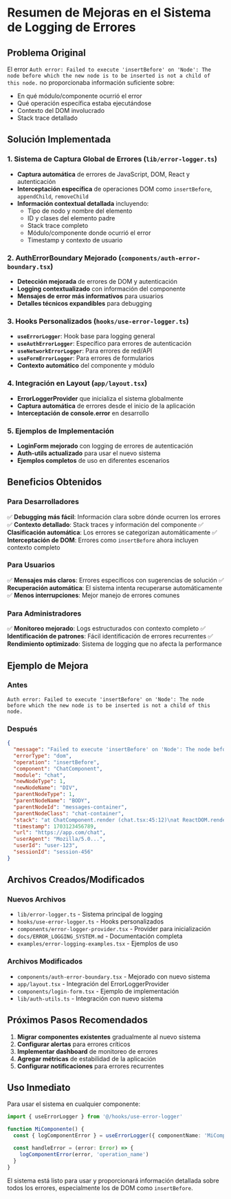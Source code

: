 # Resumen de Mejoras en el Sistema de Logging de Errores

## Problema Original
El error `Auth error: Failed to execute 'insertBefore' on 'Node': The node before which the new node is to be inserted is not a child of this node.` no proporcionaba información suficiente sobre:
- En qué módulo/componente ocurrió el error
- Qué operación específica estaba ejecutándose
- Contexto del DOM involucrado
- Stack trace detallado

## Solución Implementada

### 1. Sistema de Captura Global de Errores (`lib/error-logger.ts`)
- **Captura automática** de errores de JavaScript, DOM, React y autenticación
- **Interceptación específica** de operaciones DOM como `insertBefore`, `appendChild`, `removeChild`
- **Información contextual detallada** incluyendo:
  - Tipo de nodo y nombre del elemento
  - ID y clases del elemento padre
  - Stack trace completo
  - Módulo/componente donde ocurrió el error
  - Timestamp y contexto de usuario

### 2. AuthErrorBoundary Mejorado (`components/auth-error-boundary.tsx`)
- **Detección mejorada** de errores de DOM y autenticación
- **Logging contextualizado** con información del componente
- **Mensajes de error más informativos** para usuarios
- **Detalles técnicos expandibles** para debugging

### 3. Hooks Personalizados (`hooks/use-error-logger.ts`)
- **`useErrorLogger`**: Hook base para logging general
- **`useAuthErrorLogger`**: Específico para errores de autenticación
- **`useNetworkErrorLogger`**: Para errores de red/API
- **`useFormErrorLogger`**: Para errores de formularios
- **Contexto automático** del componente y módulo

### 4. Integración en Layout (`app/layout.tsx`)
- **ErrorLoggerProvider** que inicializa el sistema globalmente
- **Captura automática** de errores desde el inicio de la aplicación
- **Interceptación de console.error** en desarrollo

### 5. Ejemplos de Implementación
- **LoginForm mejorado** con logging de errores de autenticación
- **Auth-utils actualizado** para usar el nuevo sistema
- **Ejemplos completos** de uso en diferentes escenarios

## Beneficios Obtenidos

### Para Desarrolladores
✅ **Debugging más fácil**: Información clara sobre dónde ocurren los errores
✅ **Contexto detallado**: Stack traces y información del componente
✅ **Clasificación automática**: Los errores se categorizan automáticamente
✅ **Interceptación de DOM**: Errores como `insertBefore` ahora incluyen contexto completo

### Para Usuarios
✅ **Mensajes más claros**: Errores específicos con sugerencias de solución
✅ **Recuperación automática**: El sistema intenta recuperarse automáticamente
✅ **Menos interrupciones**: Mejor manejo de errores comunes

### Para Administradores
✅ **Monitoreo mejorado**: Logs estructurados con contexto completo
✅ **Identificación de patrones**: Fácil identificación de errores recurrentes
✅ **Rendimiento optimizado**: Sistema de logging que no afecta la performance

## Ejemplo de Mejora

### Antes
```
Auth error: Failed to execute 'insertBefore' on 'Node': The node before which the new node is to be inserted is not a child of this node.
```

### Después
```json
{
  "message": "Failed to execute 'insertBefore' on 'Node': The node before which the new node is to be inserted is not a child of this node.",
  "errorType": "dom",
  "operation": "insertBefore",
  "component": "ChatComponent",
  "module": "chat",
  "newNodeType": 1,
  "newNodeName": "DIV",
  "parentNodeType": 1,
  "parentNodeName": "BODY",
  "parentNodeId": "messages-container",
  "parentNodeClass": "chat-container",
  "stack": "at ChatComponent.render (chat.tsx:45:12)\nat ReactDOM.render (react-dom.js:1234:56)...",
  "timestamp": 1703123456789,
  "url": "https://app.com/chat",
  "userAgent": "Mozilla/5.0...",
  "userId": "user-123",
  "sessionId": "session-456"
}
```

## Archivos Creados/Modificados

### Nuevos Archivos
- `lib/error-logger.ts` - Sistema principal de logging
- `hooks/use-error-logger.ts` - Hooks personalizados
- `components/error-logger-provider.tsx` - Provider para inicialización
- `docs/ERROR_LOGGING_SYSTEM.md` - Documentación completa
- `examples/error-logging-examples.tsx` - Ejemplos de uso

### Archivos Modificados
- `components/auth-error-boundary.tsx` - Mejorado con nuevo sistema
- `app/layout.tsx` - Integración del ErrorLoggerProvider
- `components/login-form.tsx` - Ejemplo de implementación
- `lib/auth-utils.ts` - Integración con nuevo sistema

## Próximos Pasos Recomendados

1. **Migrar componentes existentes** gradualmente al nuevo sistema
2. **Configurar alertas** para errores críticos
3. **Implementar dashboard** de monitoreo de errores
4. **Agregar métricas** de estabilidad de la aplicación
5. **Configurar notificaciones** para errores recurrentes

## Uso Inmediato

Para usar el sistema en cualquier componente:

```typescript
import { useErrorLogger } from '@/hooks/use-error-logger'

function MiComponente() {
  const { logComponentError } = useErrorLogger({ componentName: 'MiComponente' })

  const handleError = (error: Error) => {
    logComponentError(error, 'operation_name')
  }
}
```

El sistema está listo para usar y proporcionará información detallada sobre todos los errores, especialmente los de DOM como `insertBefore`.
